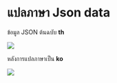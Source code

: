 # แปลภาษา Json data

ข้อมูล JSON ต้นฉบับ **th**  

<img src=https://lh3.googleusercontent.com/d/1XfjRI3ioSjKaFTolb4tEhqG-aElBESBh>

หลังการแปลภาษาเป็น **ko**

<img src=https://lh3.googleusercontent.com/d/1iQh1JDjQ8YSvB5omVU_qCitS1WlPfVFA>
